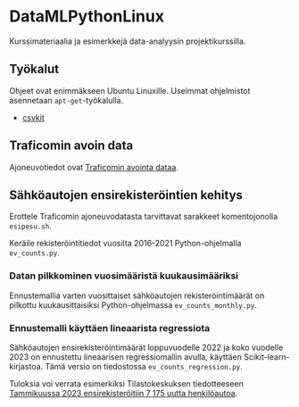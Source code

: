 # DataMLPythonLinux

Kurssimateriaalia ja esimerkkejä data-analyysin projektikurssilla.

## Työkalut

Ohjeet ovat enimmäkseen Ubuntu Linuxille. Useimmat ohjelmistot asennetaan
`apt-get`-työkalulla.

* [csvkit](https://csvkit.readthedocs.io/en/latest/)

## Traficomin avoin data

Ajoneuvotiedot ovat [Traficomin avointa dataa](https://www.traficom.fi/fi/ajankohtaista/avoin-data?toggle=Ajoneuvojen%20avoin%20data).

## Sähköautojen ensirekisteröintien kehitys

Erottele Traficomin ajoneuvodatasta tarvittavat sarakkeet
komentojonolla `esipesu.sh`.

Keräile rekisteröintitiedot vuosilta 2016-2021 Python-ohjelmalla
`ev_counts.py`.

### Datan pilkkominen vuosimääristä kuukausimääriksi

Ennustemallia varten vuosittaiset sähköautojen rekisteröintimäärät
on pilkottu kuukausittaisiksi Python-ohjelmassa `ev_counts_monthly.py`.

### Ennustemalli käyttäen lineaarista regressiota

Sähköautojen ensirekisteröintimäärät loppuvuodelle 2022 ja koko 
vuodelle 2023 on ennustettu lineaarisen regressiomallin avulla,
käyttäen Scikit-learn-kirjastoa. Tämä versio on tiedostossa
`ev_counts_regression.py`.

Tuloksia voi verrata esimerkiksi Tilastokeskuksen tiedotteeseen
[Tammikuussa 2023 ensirekisteröitiin 7 175 uutta henkilöautoa](https://www.stat.fi/julkaisu/cl8cq3s51778x09w2jlxa1tyh).

